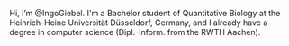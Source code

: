 Hi, I’m @IngoGiebel. I'm a Bachelor student of Quantitative Biology at the Heinrich-Heine Universität Düsseldorf, Germany, and I already have a degree in computer science (Dipl.-Inform. from the RWTH Aachen).
